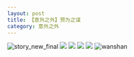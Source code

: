 ```yaml
---
layout: post
title: 【意外之外】预为之谋
category: 意外之外
---
```

![story_new_final](http://rzda7rj3c.hd-bkt.clouddn.com/img/story_new_final_0322.png)
![](http://rzdb2xp2h.hd-bkt.clouddn.com/img/jin-220611-1.jpg)
![](http://rzdb2xp2h.hd-bkt.clouddn.com/img/situation-220603-1.jpg)
![](http://rzdb2xp2h.hd-bkt.clouddn.com/img/factors-220520-new-1.jpg)
![](http://rzdb2xp2h.hd-bkt.clouddn.com/img/factors-220515-new-5.jpeg)
![wanshan](http://rzda7rj3c.hd-bkt.clouddn.com/img/wanshan.png)
  




